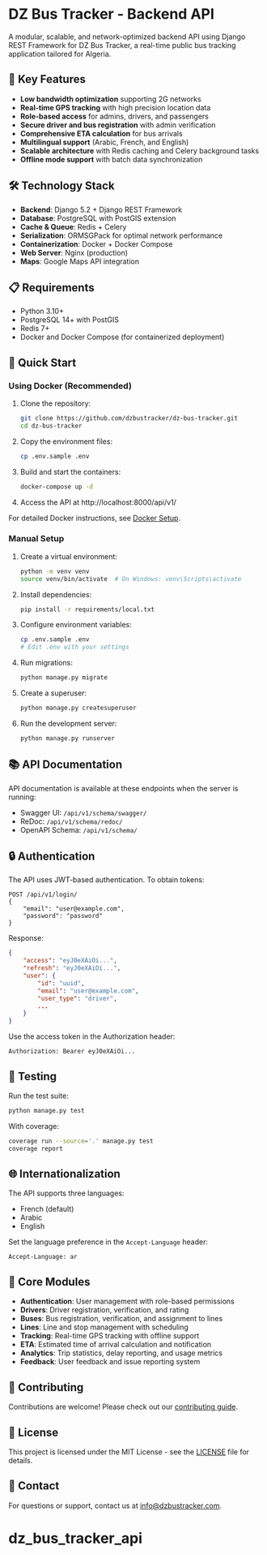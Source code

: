 # DZ Bus Tracker - Backend API

A modular, scalable, and network-optimized backend API using Django REST Framework for DZ Bus Tracker, a real-time public bus tracking application tailored for Algeria.

## 🔑 Key Features

- **Low bandwidth optimization** supporting 2G networks
- **Real-time GPS tracking** with high precision location data
- **Role-based access** for admins, drivers, and passengers
- **Secure driver and bus registration** with admin verification
- **Comprehensive ETA calculation** for bus arrivals
- **Multilingual support** (Arabic, French, and English)
- **Scalable architecture** with Redis caching and Celery background tasks
- **Offline mode support** with batch data synchronization

## 🛠️ Technology Stack

- **Backend**: Django 5.2 + Django REST Framework
- **Database**: PostgreSQL with PostGIS extension
- **Cache & Queue**: Redis + Celery
- **Serialization**: ORMSGPack for optimal network performance
- **Containerization**: Docker + Docker Compose
- **Web Server**: Nginx (production)
- **Maps**: Google Maps API integration

## 📋 Requirements

- Python 3.10+
- PostgreSQL 14+ with PostGIS
- Redis 7+
- Docker and Docker Compose (for containerized deployment)

## 🚀 Quick Start

### Using Docker (Recommended)

1. Clone the repository:
   ```bash
   git clone https://github.com/dzbustracker/dz-bus-tracker.git
   cd dz-bus-tracker
   ```

2. Copy the environment files:
   ```bash
   cp .env.sample .env
   ```

3. Build and start the containers:
   ```bash
   docker-compose up -d
   ```

4. Access the API at http://localhost:8000/api/v1/

For detailed Docker instructions, see [Docker Setup](docker-README.md).

### Manual Setup

1. Create a virtual environment:
   ```bash
   python -m venv venv
   source venv/bin/activate  # On Windows: venv\Scripts\activate
   ```

2. Install dependencies:
   ```bash
   pip install -r requirements/local.txt
   ```

3. Configure environment variables:
   ```bash
   cp .env.sample .env
   # Edit .env with your settings
   ```

4. Run migrations:
   ```bash
   python manage.py migrate
   ```

5. Create a superuser:
   ```bash
   python manage.py createsuperuser
   ```

6. Run the development server:
   ```bash
   python manage.py runserver
   ```

## 📚 API Documentation

API documentation is available at these endpoints when the server is running:

- Swagger UI: `/api/v1/schema/swagger/`
- ReDoc: `/api/v1/schema/redoc/`
- OpenAPI Schema: `/api/v1/schema/`

## 🔒 Authentication

The API uses JWT-based authentication. To obtain tokens:

```http
POST /api/v1/login/
{
    "email": "user@example.com",
    "password": "password"
}
```

Response:

```json
{
    "access": "eyJ0eXAiOi...",
    "refresh": "eyJ0eXAiOi...",
    "user": {
        "id": "uuid",
        "email": "user@example.com",
        "user_type": "driver",
        ...
    }
}
```

Use the access token in the Authorization header:

```
Authorization: Bearer eyJ0eXAiOi...
```

## 🧪 Testing

Run the test suite:

```bash
python manage.py test
```

With coverage:

```bash
coverage run --source='.' manage.py test
coverage report
```

## 🌐 Internationalization

The API supports three languages:

- French (default)
- Arabic
- English

Set the language preference in the `Accept-Language` header:

```
Accept-Language: ar
```

## 🚌 Core Modules

- **Authentication**: User management with role-based permissions
- **Drivers**: Driver registration, verification, and rating
- **Buses**: Bus registration, verification, and assignment to lines
- **Lines**: Line and stop management with scheduling
- **Tracking**: Real-time GPS tracking with offline support
- **ETA**: Estimated time of arrival calculation and notification
- **Analytics**: Trip statistics, delay reporting, and usage metrics
- **Feedback**: User feedback and issue reporting system

## 🤝 Contributing

Contributions are welcome! Please check out our [contributing guide](CONTRIBUTING.md).

## 📄 License

This project is licensed under the MIT License - see the [LICENSE](LICENSE) file for details.

## 📧 Contact

For questions or support, contact us at info@dzbustracker.com.
# dz_bus_tracker_api
